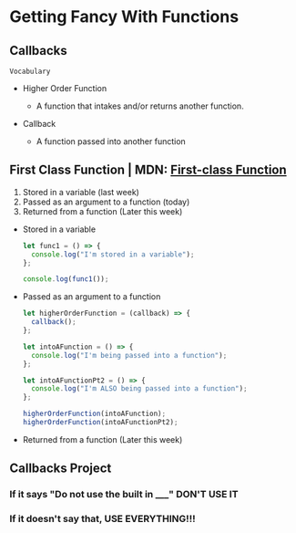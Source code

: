 # Getting Fancy With Functions

## Callbacks

`Vocabulary`

- Higher Order Function

  - A function that intakes and/or returns another function.

- Callback
  - A function passed into another function

## First Class Function | MDN: [First-class Function]

1. Stored in a variable (last week)
2. Passed as an argument to a function (today)
3. Returned from a function (Later this week)

- Stored in a variable

  ```js
  let func1 = () => {
    console.log("I'm stored in a variable");
  };

  console.log(func1());
  ```

- Passed as an argument to a function

  ```js
  let higherOrderFunction = (callback) => {
    callback();
  };

  let intoAFunction = () => {
    console.log("I'm being passed into a function");
  };

  let intoAFunctionPt2 = () => {
    console.log("I'm ALSO being passed into a function");
  };

  higherOrderFunction(intoAFunction);
  higherOrderFunction(intoAFunctionPt2);
  ```

- Returned from a function (Later this week)

## Callbacks Project

### If it says "Do not use the built in \_\_\_" DON'T USE IT

### If it doesn't say that, USE EVERYTHING!!!

[first-class function]: https://developer.mozilla.org/en-US/docs/Glossary/First-class_Function
